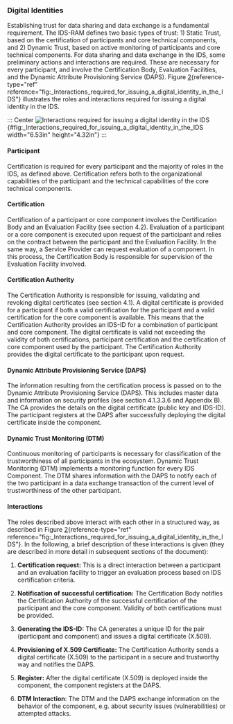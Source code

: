### Digital Identities

Establishing trust for data sharing and data exchange is a fundamental
requirement. The IDS-RAM defines two basic types of trust: 1) Static
Trust, based on the certification of participants and core technical
components, and 2) Dynamic Trust, based on active monitoring of
participants and core technical components. For data sharing and data
exchange in the IDS, some preliminary actions and interactions are
required. These are necessary for every participant, and involve the
Certification Body, Evaluation Facilities, and the Dynamic Attribute
Provisioning Service (DAPS). Figure
[2](#fig:_Interactions_required_for_issuing_a_digital_identity_in_the_IDS){reference-type="ref"
reference="fig:_Interactions_required_for_issuing_a_digital_identity_in_the_IDS"}
illustrates the roles and interactions required for issuing a digital
identity in the IDS.

::: Center
![ Interactions required for issuing a digital identity in the
IDS](./media/DigitalIdentities.png){#fig:_Interactions_required_for_issuing_a_digital_identity_in_the_IDS
width="6.53in" height="4.32in"}
:::

#### Participant

Certification is required for every participant and the majority of
roles in the IDS, as defined above. Certification refers both to the
organizational capabilities of the participant and the technical
capabilities of the core technical components.

#### Certification

Certification of a participant or core component involves the
Certification Body and an Evaluation Facility (see section 4.2).
Evaluation of a participant or a core component is executed upon request
of the participant and relies on the contract between the participant
and the Evaluation Facility. In the same way, a Service Provider can
request evaluation of a component. In this process, the Certification
Body is responsible for supervision of the Evaluation Facility involved.

#### Certification Authority

The Certification Authority is responsible for issuing, validating and
revoking digital certificates (see section 4.1). A digital certificate
is provided for a participant if both a valid certification for the
participant and a valid certification for the core component is
available. This means that the Certification Authority provides an
IDS-ID for a combination of participant and core component. The digital
certificate is valid not exceeding the validity of both certifications,
participant certification and the certification of core component used
by the participant. The Certification Authority provides the digital
certificate to the participant upon request.

#### Dynamic Attribute Provisioning Service (DAPS)

The information resulting from the certification process is passed on to
the Dynamic Attribute Provisioning Service (DAPS). This includes master
data and information on security profiles (see section 4.1.3.3.6 and
Appendix B). The CA provides the details on the digital certificate
(public key and IDS-ID). The participant registers at the DAPS after
successfully deploying the digital certificate inside the component.

#### Dynamic Trust Monitoring (DTM)

Continuous monitoring of participants is necessary for classification of
the trustworthiness of all participants in the ecosystem. Dynamic Trust
Monitoring (DTM) implements a monitoring function for every IDS
Component. The DTM shares information with the DAPS to notify each of
the two participant in a data exchange transaction of the current level
of trustworthiness of the other participant.

#### Interactions

The roles described above interact with each other in a structured way,
as described in Figure
[2](#fig:_Interactions_required_for_issuing_a_digital_identity_in_the_IDS){reference-type="ref"
reference="fig:_Interactions_required_for_issuing_a_digital_identity_in_the_IDS"}.
In the following, a brief description of these interactions is given
(they are described in more detail in subsequent sections of the
document):

1.  **Certification request:** This is a direct interaction between a
    participant and an evaluation facility to trigger an evaluation
    process based on IDS certification criteria.

2.  **Notification of successful certification:** The Certification Body
    notifies the Certification Authority of the successful certification
    of the participant and the core component. Validity of both
    certifications must be provided.

3.  **Generating the IDS-ID:** The CA generates a unique ID for the pair
    (participant and component) and issues a digital certificate
    (X.509).

4.  **Provisioning of X.509 Certificate:** The Certification Authority
    sends a digital certificate (X.509) to the participant in a secure
    and trustworthy way and notifies the DAPS.

5.  **Register:** After the digital certificate (X.509) is deployed
    inside the component, the component registers at the DAPS.

6.  **DTM Interaction**: The DTM and the DAPS exchange information on
    the behavior of the component, e.g. about security issues
    (vulnerabilities) or attempted attacks.
